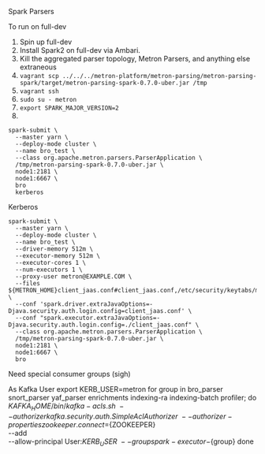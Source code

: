<!--
Licensed to the Apache Software Foundation (ASF) under one
or more contributor license agreements.  See the NOTICE file
distributed with this work for additional information
regarding copyright ownership.  The ASF licenses this file
to you under the Apache License, Version 2.0 (the
"License"); you may not use this file except in compliance
with the License.  You may obtain a copy of the License at

    http://www.apache.org/licenses/LICENSE-2.0

Unless required by applicable law or agreed to in writing, software
distributed under the License is distributed on an "AS IS" BASIS,
WITHOUT WARRANTIES OR CONDITIONS OF ANY KIND, either express or implied.
See the License for the specific language governing permissions and
limitations under the License.
-->
Spark Parsers

To run on full-dev
1. Spin up full-dev
1. Install Spark2 on full-dev via Ambari.
1. Kill the aggregated parser topology, Metron Parsers, and anything else extraneous
1. `vagrant scp ../../../metron-platform/metron-parsing/metron-parsing-spark/target/metron-parsing-spark-0.7.0-uber.jar /tmp`
1. `vagrant ssh`
1. `sudo su - metron`
1. `export SPARK_MAJOR_VERSION=2`
1.
```
spark-submit \
  --master yarn \
  --deploy-mode cluster \
  --name bro_test \
  --class org.apache.metron.parsers.ParserApplication \
  /tmp/metron-parsing-spark-0.7.0-uber.jar \
  node1:2181 \
  node1:6667 \
  bro
  kerberos
```

Kerberos

```
spark-submit \
  --master yarn \
  --deploy-mode cluster \
  --name bro_test \
  --driver-memory 512m \
  --executor-memory 512m \
  --executor-cores 1 \
  --num-executors 1 \
  --proxy-user metron@EXAMPLE.COM \
  --files ${METRON_HOME}client_jaas.conf#client_jaas.conf,/etc/security/keytabs/metron.headless.keytab#metron.headless.keytab \
  --conf 'spark.driver.extraJavaOptions=-Djava.security.auth.login.config=client_jaas.conf' \
  --conf "spark.executor.extraJavaOptions=-Djava.security.auth.login.config=./client_jaas.conf" \
  --class org.apache.metron.parsers.ParserApplication \
  /tmp/metron-parsing-spark-0.7.0-uber.jar \
  node1:2181 \
  node1:6667 \
  bro
```
Need special consumer groups (sigh)

As Kafka User
export KERB_USER=metron
for group in bro_parser snort_parser yaf_parser enrichments indexing-ra indexing-batch profiler; do
	${KAFKA_HOME}/bin/kafka-acls.sh \
      --authorizer kafka.security.auth.SimpleAclAuthorizer \
      --authorizer-properties zookeeper.connect=${ZOOKEEPER} \
      --add \
      --allow-principal User:${KERB_USER} \
      --group spark-executor-${group}
done